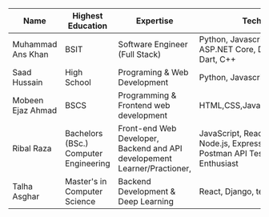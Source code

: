 | Name             | Highest Education  | Expertise           | Technologies                        | Github Profile                  |
|------------------|--------------------|---------------------|-------------------------------------|---------------------------------|
| Muhammad Ans Khan        | BSIT                  | Software Engineer (Full Stack)       |  Python, Javascript, Nodejs, React, ASP.NET Core, Django, PHP, Java, Dart, C++          | [Muhammad Ans Khan](https://github.com/Muhammad-AnasKhan)         |  
| Saad Hussain         | High School                  | Programing & Web Development        | Python, Javascript, C++          | [Saad](https://github.com/SaadHusayn)         |  
| Mobeen Ejaz Ahmad         | BSCS                  | Programming & Frontend web development        | HTML,CSS,Javascript(REACT/NEXT)          | [Mobeen](https://github.com/Mobeen68)         |
| Ribal Raza         | Bachelors (BSc.) Computer Engineering | Front-end Web Developer, Backend and API developement Learner/Practioner,  | JavaScript, React.js, TailwindCSS, Node.js, Express.js, Python, PHP, Postman API Tester, DevOps Enthusiast | [Ribal Raza](https://github.com/Ribal-Raza) |  
| Talha Asghar         | Master's in Computer Science | Backend Development & Deep Learning | React, Django, tensorflow        | [Talha A.](https://github.com/iamtalhaasghar) |
